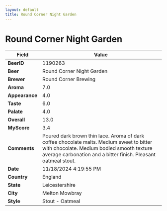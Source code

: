 ```yaml
---
layout: default
title: Round Corner Night Garden
---
```


# Round Corner Night Garden

| Field         | Value     |
|---------------|-----------|
| **BeerID** | 1190263 |
| **Beer** | Round Corner Night Garden |
| **Brewer** | Round Corner Brewing |
| **Aroma** | 7.0 |
| **Appearance** | 4.0 |
| **Taste** | 6.0 |
| **Palate** | 4.0 |
| **Overall** | 13.0 |
| **MyScore** | 3.4 |
| **Comments** | Poured dark brown thin lace.  Aroma of dark coffee chocolate malts. Medium sweet to bitter with chocolate. Medium bodied smooth texture average carbonation and a bitter finish.  Pleasant oatmeal stout. |
| **Date** | 11/18/2024 4:19:55 PM |
| **Country** | England |
| **State** | Leicestershire |
| **City** | Melton Mowbray |
| **Style** | Stout - Oatmeal |
